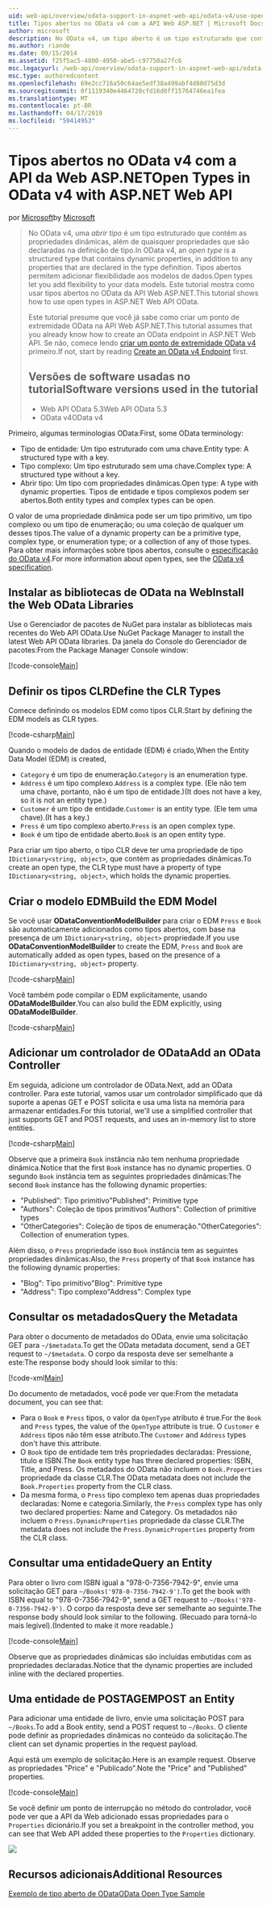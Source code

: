 ```yaml
---
uid: web-api/overview/odata-support-in-aspnet-web-api/odata-v4/use-open-types-in-odata-v4
title: Tipos abertos no OData v4 com a API Web ASP.NET | Microsoft Docs
author: microsoft
description: No OData v4, um tipo aberto é um tipo estruturado que contém as propriedades dinâmicas, além de quaisquer propriedades que são declaradas na definição de tipo. Abra...
ms.author: riande
ms.date: 09/15/2014
ms.assetid: f25f5ac5-4800-4950-abe5-c97750a27fc6
msc.legacyurl: /web-api/overview/odata-support-in-aspnet-web-api/odata-v4/use-open-types-in-odata-v4
msc.type: authoredcontent
ms.openlocfilehash: 69e2cc716a50c64ae5edf38a499abf4d80d75d3d
ms.sourcegitcommit: 0f1119340e4464720cfd16d0ff15764746ea1fea
ms.translationtype: MT
ms.contentlocale: pt-BR
ms.lasthandoff: 04/17/2019
ms.locfileid: "59414953"
---
```

# <a name="open-types-in-odata-v4-with-aspnet-web-api"></a><span data-ttu-id="54f2a-104">Tipos abertos no OData v4 com a API da Web ASP.NET</span><span class="sxs-lookup"><span data-stu-id="54f2a-104">Open Types in OData v4 with ASP.NET Web API</span></span>

<span data-ttu-id="54f2a-105">por [Microsoft](https://github.com/microsoft)</span><span class="sxs-lookup"><span data-stu-id="54f2a-105">by [Microsoft](https://github.com/microsoft)</span></span>

> <span data-ttu-id="54f2a-106">No OData v4, uma *abrir tipo* é um tipo estruturado que contém as propriedades dinâmicas, além de quaisquer propriedades que são declaradas na definição de tipo.</span><span class="sxs-lookup"><span data-stu-id="54f2a-106">In OData v4, an *open type* is a structured type that contains dynamic properties, in addition to any properties that are declared in the type definition.</span></span> <span data-ttu-id="54f2a-107">Tipos abertos permitem adicionar flexibilidade aos modelos de dados.</span><span class="sxs-lookup"><span data-stu-id="54f2a-107">Open types let you add flexibility to your data models.</span></span> <span data-ttu-id="54f2a-108">Este tutorial mostra como usar tipos abertos no OData da API Web ASP.NET.</span><span class="sxs-lookup"><span data-stu-id="54f2a-108">This tutorial shows how to use open types in ASP.NET Web API OData.</span></span>
> 
> <span data-ttu-id="54f2a-109">Este tutorial presume que você já sabe como criar um ponto de extremidade OData na API Web ASP.NET.</span><span class="sxs-lookup"><span data-stu-id="54f2a-109">This tutorial assumes that you already know how to create an OData endpoint in ASP.NET Web API.</span></span> <span data-ttu-id="54f2a-110">Se não, comece lendo [criar um ponto de extremidade OData v4](create-an-odata-v4-endpoint.md) primeiro.</span><span class="sxs-lookup"><span data-stu-id="54f2a-110">If not, start by reading [Create an OData v4 Endpoint](create-an-odata-v4-endpoint.md) first.</span></span>
> 
> ## <a name="software-versions-used-in-the-tutorial"></a><span data-ttu-id="54f2a-111">Versões de software usadas no tutorial</span><span class="sxs-lookup"><span data-stu-id="54f2a-111">Software versions used in the tutorial</span></span>
> 
> 
> - <span data-ttu-id="54f2a-112">Web API OData 5.3</span><span class="sxs-lookup"><span data-stu-id="54f2a-112">Web API OData 5.3</span></span>
> - <span data-ttu-id="54f2a-113">OData v4</span><span class="sxs-lookup"><span data-stu-id="54f2a-113">OData v4</span></span>


<span data-ttu-id="54f2a-114">Primeiro, algumas terminologias OData:</span><span class="sxs-lookup"><span data-stu-id="54f2a-114">First, some OData terminology:</span></span>

- <span data-ttu-id="54f2a-115">Tipo de entidade: Um tipo estruturado com uma chave.</span><span class="sxs-lookup"><span data-stu-id="54f2a-115">Entity type: A structured type with a key.</span></span>
- <span data-ttu-id="54f2a-116">Tipo complexo: Um tipo estruturado sem uma chave.</span><span class="sxs-lookup"><span data-stu-id="54f2a-116">Complex type: A structured type without a key.</span></span>
- <span data-ttu-id="54f2a-117">Abrir tipo: Um tipo com propriedades dinâmicas.</span><span class="sxs-lookup"><span data-stu-id="54f2a-117">Open type: A type with dynamic properties.</span></span> <span data-ttu-id="54f2a-118">Tipos de entidade e tipos complexos podem ser abertos.</span><span class="sxs-lookup"><span data-stu-id="54f2a-118">Both entity types and complex types can be open.</span></span>

<span data-ttu-id="54f2a-119">O valor de uma propriedade dinâmica pode ser um tipo primitivo, um tipo complexo ou um tipo de enumeração; ou uma coleção de qualquer um desses tipos.</span><span class="sxs-lookup"><span data-stu-id="54f2a-119">The value of a dynamic property can be a primitive type, complex type, or enumeration type; or a collection of any of those types.</span></span> <span data-ttu-id="54f2a-120">Para obter mais informações sobre tipos abertos, consulte o [especificação do OData v4](http://www.odata.org/documentation/odata-version-4-0/).</span><span class="sxs-lookup"><span data-stu-id="54f2a-120">For more information about open types, see the [OData v4 specification](http://www.odata.org/documentation/odata-version-4-0/).</span></span>

## <a name="install-the-web-odata-libraries"></a><span data-ttu-id="54f2a-121">Instalar as bibliotecas de OData na Web</span><span class="sxs-lookup"><span data-stu-id="54f2a-121">Install the Web OData Libraries</span></span>

<span data-ttu-id="54f2a-122">Use o Gerenciador de pacotes de NuGet para instalar as bibliotecas mais recentes do Web API OData.</span><span class="sxs-lookup"><span data-stu-id="54f2a-122">Use NuGet Package Manager to install the latest Web API OData libraries.</span></span> <span data-ttu-id="54f2a-123">Da janela do Console do Gerenciador de pacotes:</span><span class="sxs-lookup"><span data-stu-id="54f2a-123">From the Package Manager Console window:</span></span>

[!code-console[Main](use-open-types-in-odata-v4/samples/sample1.cmd)]

## <a name="define-the-clr-types"></a><span data-ttu-id="54f2a-124">Definir os tipos CLR</span><span class="sxs-lookup"><span data-stu-id="54f2a-124">Define the CLR Types</span></span>

<span data-ttu-id="54f2a-125">Comece definindo os modelos EDM como tipos CLR.</span><span class="sxs-lookup"><span data-stu-id="54f2a-125">Start by defining the EDM models as CLR types.</span></span>

[!code-csharp[Main](use-open-types-in-odata-v4/samples/sample2.cs)]

<span data-ttu-id="54f2a-126">Quando o modelo de dados de entidade (EDM) é criado,</span><span class="sxs-lookup"><span data-stu-id="54f2a-126">When the Entity Data Model (EDM) is created,</span></span>

- <span data-ttu-id="54f2a-127">`Category` é um tipo de enumeração.</span><span class="sxs-lookup"><span data-stu-id="54f2a-127">`Category` is an enumeration type.</span></span>
- <span data-ttu-id="54f2a-128">`Address` é um tipo complexo.</span><span class="sxs-lookup"><span data-stu-id="54f2a-128">`Address` is a complex type.</span></span> <span data-ttu-id="54f2a-129">(Ele não tem uma chave, portanto, não é um tipo de entidade.)</span><span class="sxs-lookup"><span data-stu-id="54f2a-129">(It does not have a key, so it is not an entity type.)</span></span>
- <span data-ttu-id="54f2a-130">`Customer` é um tipo de entidade.</span><span class="sxs-lookup"><span data-stu-id="54f2a-130">`Customer` is an entity type.</span></span> <span data-ttu-id="54f2a-131">(Ele tem uma chave).</span><span class="sxs-lookup"><span data-stu-id="54f2a-131">(It has a key.)</span></span>
- <span data-ttu-id="54f2a-132">`Press` é um tipo complexo aberto.</span><span class="sxs-lookup"><span data-stu-id="54f2a-132">`Press` is an open complex type.</span></span>
- <span data-ttu-id="54f2a-133">`Book` é um tipo de entidade aberto.</span><span class="sxs-lookup"><span data-stu-id="54f2a-133">`Book` is an open entity type.</span></span>

<span data-ttu-id="54f2a-134">Para criar um tipo aberto, o tipo CLR deve ter uma propriedade de tipo `IDictionary<string, object>`, que contém as propriedades dinâmicas.</span><span class="sxs-lookup"><span data-stu-id="54f2a-134">To create an open type, the CLR type must have a property of type `IDictionary<string, object>`, which holds the dynamic properties.</span></span>

## <a name="build-the-edm-model"></a><span data-ttu-id="54f2a-135">Criar o modelo EDM</span><span class="sxs-lookup"><span data-stu-id="54f2a-135">Build the EDM Model</span></span>

<span data-ttu-id="54f2a-136">Se você usar **ODataConventionModelBuilder** para criar o EDM `Press` e `Book` são automaticamente adicionados como tipos abertos, com base na presença de um `IDictionary<string, object>` propriedade.</span><span class="sxs-lookup"><span data-stu-id="54f2a-136">If you use **ODataConventionModelBuilder** to create the EDM, `Press` and `Book` are automatically added as open types, based on the presence of a `IDictionary<string, object>` property.</span></span>

[!code-csharp[Main](use-open-types-in-odata-v4/samples/sample3.cs)]

<span data-ttu-id="54f2a-137">Você também pode compilar o EDM explicitamente, usando **ODataModelBuilder**.</span><span class="sxs-lookup"><span data-stu-id="54f2a-137">You can also build the EDM explicitly, using **ODataModelBuilder**.</span></span>

[!code-csharp[Main](use-open-types-in-odata-v4/samples/sample4.cs)]

## <a name="add-an-odata-controller"></a><span data-ttu-id="54f2a-138">Adicionar um controlador de OData</span><span class="sxs-lookup"><span data-stu-id="54f2a-138">Add an OData Controller</span></span>

<span data-ttu-id="54f2a-139">Em seguida, adicione um controlador de OData.</span><span class="sxs-lookup"><span data-stu-id="54f2a-139">Next, add an OData controller.</span></span> <span data-ttu-id="54f2a-140">Para este tutorial, vamos usar um controlador simplificado que dá suporte a apenas GET e POST solicita e usa uma lista na memória para armazenar entidades.</span><span class="sxs-lookup"><span data-stu-id="54f2a-140">For this tutorial, we'll use a simplified controller that just supports GET and POST requests, and uses an in-memory list to store entities.</span></span>

[!code-csharp[Main](use-open-types-in-odata-v4/samples/sample5.cs)]

<span data-ttu-id="54f2a-141">Observe que a primeira `Book` instância não tem nenhuma propriedade dinâmica.</span><span class="sxs-lookup"><span data-stu-id="54f2a-141">Notice that the first `Book` instance has no dynamic properties.</span></span> <span data-ttu-id="54f2a-142">O segundo `Book` instância tem as seguintes propriedades dinâmicas:</span><span class="sxs-lookup"><span data-stu-id="54f2a-142">The second `Book` instance has the following dynamic properties:</span></span>

- <span data-ttu-id="54f2a-143">"Published": Tipo primitivo</span><span class="sxs-lookup"><span data-stu-id="54f2a-143">"Published": Primitive type</span></span>
- <span data-ttu-id="54f2a-144">"Authors": Coleção de tipos primitivos</span><span class="sxs-lookup"><span data-stu-id="54f2a-144">"Authors": Collection of primitive types</span></span>
- <span data-ttu-id="54f2a-145">"OtherCategories": Coleção de tipos de enumeração.</span><span class="sxs-lookup"><span data-stu-id="54f2a-145">"OtherCategories": Collection of enumeration types.</span></span>

<span data-ttu-id="54f2a-146">Além disso, o `Press` propriedade isso `Book` instância tem as seguintes propriedades dinâmicas:</span><span class="sxs-lookup"><span data-stu-id="54f2a-146">Also, the `Press` property of that `Book` instance has the following dynamic properties:</span></span>

- <span data-ttu-id="54f2a-147">"Blog": Tipo primitivo</span><span class="sxs-lookup"><span data-stu-id="54f2a-147">"Blog": Primitive type</span></span>
- <span data-ttu-id="54f2a-148">"Address": Tipo complexo</span><span class="sxs-lookup"><span data-stu-id="54f2a-148">"Address": Complex type</span></span>

## <a name="query-the-metadata"></a><span data-ttu-id="54f2a-149">Consultar os metadados</span><span class="sxs-lookup"><span data-stu-id="54f2a-149">Query the Metadata</span></span>

<span data-ttu-id="54f2a-150">Para obter o documento de metadados do OData, envie uma solicitação GET para `~/$metadata`.</span><span class="sxs-lookup"><span data-stu-id="54f2a-150">To get the OData metadata document, send a GET request to `~/$metadata`.</span></span> <span data-ttu-id="54f2a-151">O corpo da resposta deve ser semelhante a este:</span><span class="sxs-lookup"><span data-stu-id="54f2a-151">The response body should look similar to this:</span></span>

[!code-xml[Main](use-open-types-in-odata-v4/samples/sample6.xml?highlight=5,21)]

<span data-ttu-id="54f2a-152">Do documento de metadados, você pode ver que:</span><span class="sxs-lookup"><span data-stu-id="54f2a-152">From the metadata document, you can see that:</span></span>

- <span data-ttu-id="54f2a-153">Para o `Book` e `Press` tipos, o valor da `OpenType` atributo é true.</span><span class="sxs-lookup"><span data-stu-id="54f2a-153">For the `Book` and `Press` types, the value of the `OpenType` attribute is true.</span></span> <span data-ttu-id="54f2a-154">O `Customer` e `Address` tipos não têm esse atributo.</span><span class="sxs-lookup"><span data-stu-id="54f2a-154">The `Customer` and `Address` types don't have this attribute.</span></span>
- <span data-ttu-id="54f2a-155">O `Book` tipo de entidade tem três propriedades declaradas: Pressione, título e ISBN.</span><span class="sxs-lookup"><span data-stu-id="54f2a-155">The `Book` entity type has three declared properties: ISBN, Title, and Press.</span></span> <span data-ttu-id="54f2a-156">Os metadados do OData não incluem o `Book.Properties` propriedade da classe CLR.</span><span class="sxs-lookup"><span data-stu-id="54f2a-156">The OData metadata does not include the `Book.Properties` property from the CLR class.</span></span>
- <span data-ttu-id="54f2a-157">Da mesma forma, o `Press` tipo complexo tem apenas duas propriedades declaradas: Nome e categoria.</span><span class="sxs-lookup"><span data-stu-id="54f2a-157">Similarly, the `Press` complex type has only two declared properties: Name and Category.</span></span> <span data-ttu-id="54f2a-158">Os metadados não incluem o `Press.DynamicProperties` propriedade da classe CLR.</span><span class="sxs-lookup"><span data-stu-id="54f2a-158">The metadata does not include the `Press.DynamicProperties` property from the CLR class.</span></span>

## <a name="query-an-entity"></a><span data-ttu-id="54f2a-159">Consultar uma entidade</span><span class="sxs-lookup"><span data-stu-id="54f2a-159">Query an Entity</span></span>

<span data-ttu-id="54f2a-160">Para obter o livro com ISBN igual a "978-0-7356-7942-9", envie uma solicitação GET para `~/Books('978-0-7356-7942-9')`.</span><span class="sxs-lookup"><span data-stu-id="54f2a-160">To get the book with ISBN equal to "978-0-7356-7942-9", send a GET request to `~/Books('978-0-7356-7942-9')`.</span></span> <span data-ttu-id="54f2a-161">O corpo da resposta deve ser semelhante ao seguinte.</span><span class="sxs-lookup"><span data-stu-id="54f2a-161">The response body should look similar to the following.</span></span> <span data-ttu-id="54f2a-162">(Recuado para torná-lo mais legível).</span><span class="sxs-lookup"><span data-stu-id="54f2a-162">(Indented to make it more readable.)</span></span>

[!code-console[Main](use-open-types-in-odata-v4/samples/sample7.cmd?highlight=8-13,15-23)]

<span data-ttu-id="54f2a-163">Observe que as propriedades dinâmicas são incluídas embutidas com as propriedades declaradas.</span><span class="sxs-lookup"><span data-stu-id="54f2a-163">Notice that the dynamic properties are included inline with the declared properties.</span></span>

## <a name="post-an-entity"></a><span data-ttu-id="54f2a-164">Uma entidade de POSTAGEM</span><span class="sxs-lookup"><span data-stu-id="54f2a-164">POST an Entity</span></span>

<span data-ttu-id="54f2a-165">Para adicionar uma entidade de livro, envie uma solicitação POST para `~/Books`.</span><span class="sxs-lookup"><span data-stu-id="54f2a-165">To add a Book entity, send a POST request to `~/Books`.</span></span> <span data-ttu-id="54f2a-166">O cliente pode definir as propriedades dinâmicas no conteúdo da solicitação.</span><span class="sxs-lookup"><span data-stu-id="54f2a-166">The client can set dynamic properties in the request payload.</span></span>

<span data-ttu-id="54f2a-167">Aqui está um exemplo de solicitação.</span><span class="sxs-lookup"><span data-stu-id="54f2a-167">Here is an example request.</span></span> <span data-ttu-id="54f2a-168">Observe as propriedades "Price" e "Publicado".</span><span class="sxs-lookup"><span data-stu-id="54f2a-168">Note the "Price" and "Published" properties.</span></span>

[!code-console[Main](use-open-types-in-odata-v4/samples/sample8.cmd?highlight=10)]

<span data-ttu-id="54f2a-169">Se você definir um ponto de interrupção no método do controlador, você pode ver que a API da Web adicionado essas propriedades para o `Properties` dicionário.</span><span class="sxs-lookup"><span data-stu-id="54f2a-169">If you set a breakpoint in the controller method, you can see that Web API added these properties to the `Properties` dictionary.</span></span>

![](use-open-types-in-odata-v4/_static/image1.png)

## <a name="additional-resources"></a><span data-ttu-id="54f2a-170">Recursos adicionais</span><span class="sxs-lookup"><span data-stu-id="54f2a-170">Additional Resources</span></span>

[<span data-ttu-id="54f2a-171">Exemplo de tipo aberto de OData</span><span class="sxs-lookup"><span data-stu-id="54f2a-171">OData Open Type Sample</span></span>](http://aspnet.codeplex.com/sourcecontrol/latest#Samples/WebApi/OData/v4/ODataOpenTypeSample/ReadMe.txt)
